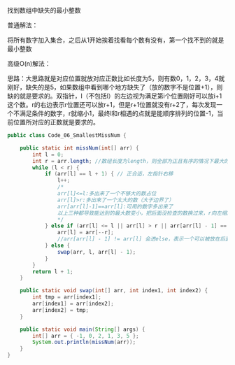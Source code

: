 找到数组中缺失的最小整数

普通解法：

将所有数字加入集合，之后从1开始挨着找看每个数有没有，第一个找不到的就是最小整数

高级O(n)解法：

思路：大思路就是对应位置就放对应正数比如长度为5，则有数0，1，2，3，4就刚好，缺失的是5，如果数组中看到哪个地方缺失了（放的数字不是位置+1），则缺的就是要求的。双指针，l（不包括l）的左边视为满足第i个位置刚好可以放i+1这个数。r的右边表示r位置还可以放r+1，但是r+1位置就没有r+2了，每次发现一个不满足条件的数字，r就缩小1，最终l和r相遇的点就是能顺序排列的位置-1，当前位置所对应的正数就是要求的。

```java
public class Code_06_SmallestMissNum {

	public static int missNum(int[] arr) {
		int l = 0;
		int r = arr.length; //数组长度为length，则全部为正且有序的情况下最大的数就是length-1,length取不到。
		while (l < r) {
			if (arr[l] == l + 1) { // 正合适，左指针右移
				l++;
                /*
                arr[l]<=l:多出来了一个不够大的数占位
                arr[l]>r:多出来了一个太大的数（大于边界了）
                arr[arr[l]-1]==arr[l]:可用的数字多出来了
                以上三种都导致能达到的最大数变小，把后面没检查的数换过来，r向左缩。
                */
			} else if (arr[l] <= l || arr[l] > r || arr[arr[l] - 1] == arr[l]) {
				arr[l] = arr[--r];
                //arr[arr[l] - 1] != arr[l] 会进else，表示一个可以被放在后面的数出现在前面了，把它换到正确的位置
			} else {
				swap(arr, l, arr[l] - 1);
			}
		}
		return l + 1;
	}

	public static void swap(int[] arr, int index1, int index2) {
		int tmp = arr[index1];
		arr[index1] = arr[index2];
		arr[index2] = tmp;
	}

	public static void main(String[] args) {
		int[] arr = { -1, 0, 2, 1, 3, 5 };
		System.out.println(missNum(arr));
	}
}

```

